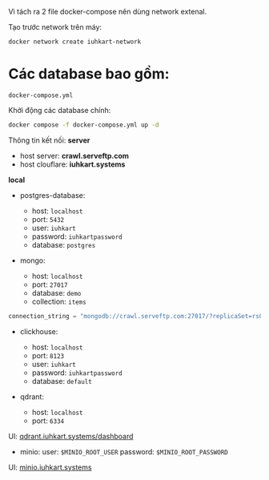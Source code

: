 Vì tách ra 2 file docker-compose nên dùng network extenal.

Tạo trước network trên máy:
```bash
docker network create iuhkart-network
```

# Các database bao gồm:
`docker-compose.yml`

Khởi động các database chính:
```bash
docker compose -f docker-compose.yml up -d
```

Thông tin kết nối:
**server**
- host server: **crawl.serveftp.com**
- host clouflare: **iuhkart.systems**

**local**
- postgres-database:
    - host: `localhost`
    - port: `5432`
    - user: `iuhkart`
    - password: `iuhkartpassword`
    - database: `postgres`

- mongo: 
    - host: `localhost`
    - port: `27017`
    - database: `demo`
    - collection: `items`
```python
connection_string = "mongodb://crawl.serveftp.com:27017/?replicaSet=rs0"
```

- clickhouse:
    - host: `localhost`
    - port: `8123`
    - user: `iuhkart`
    - password: `iuhkartpassword`
    - database: `default`

- qdrant:
    - host: `localhost`
    - port: `6334`

UI: [qdrant.iuhkart.systems/dashboard](https://qdrant.iuhkart.systems/dashboard)

- minio:
    user: `$MINIO_ROOT_USER`
    password: `$MINIO_ROOT_PASSWORD`

UI: [minio.iuhkart.systems](https://minio.iuhkart.systems)

